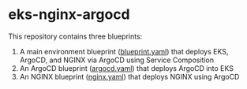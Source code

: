 # eks-nginx-argocd

This repository contains three blueprints:

1. A main environment blueprint ([blueprint.yaml](./blueprint.yaml)) that deploys EKS, ArgoCD, and NGINX via ArgoCD using Service Composition
2. An ArgoCD blueprint ([argocd.yaml](./argocd.yaml)) that deploys ArgoCD into EKS
3. An NGINX blueprint ([nginx.yaml](./nginx_argocd.yaml)) that deploys NGINX using ArgoCD
